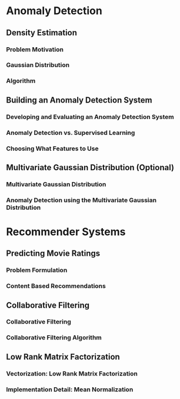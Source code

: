 # Anomaly Detection

## Density Estimation
### Problem Motivation
### Gaussian Distribution
### Algorithm

## Building an Anomaly Detection System
### Developing and Evaluating an Anomaly Detection System
### Anomaly Detection vs. Supervised Learning
### Choosing What Features to Use

## Multivariate Gaussian Distribution (Optional)
### Multivariate Gaussian Distribution
### Anomaly Detection using the Multivariate Gaussian Distribution

# Recommender Systems

## Predicting Movie Ratings
### Problem Formulation
### Content Based Recommendations

## Collaborative Filtering
### Collaborative Filtering
### Collaborative Filtering Algorithm

## Low Rank Matrix Factorization
### Vectorization: Low Rank Matrix Factorization
### Implementation Detail: Mean Normalization
